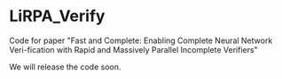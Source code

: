 # LiRPA_Verify
Code for paper "Fast and Complete: Enabling Complete Neural Network Veri-fication with Rapid and Massively Parallel Incomplete Verifiers"

We will release the code soon.
